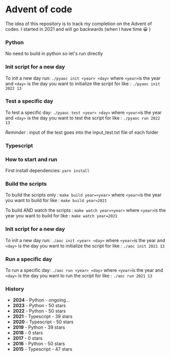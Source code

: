 # Advent of code
The idea of this repository is to track my completion on the Advent of codes. I started in 2021 and will go backwards (when I have time 😀 )

### Python

No need to build in python so let's run directly
### Init script for a new day
To init a new day run: ```./pyaoc init <year> <day>``` where ```<year>```is the year and ```<day>``` is the day you want to initialize the script for like : ```./pyaoc init 2022 13```

### Test a specific day
To test a specific day: ```./pyaoc test <year> <day>``` where ```<year>```is the year and ```<day>``` is the day you want to test the script for like : ```./pyaoc run 2022 13```

_Reminder_ : input of the test goes into the input_test.txt file of each folder

### Typescript

### How to start and run
First install dependencies: ```yarn install```

### Build the scripts
To build the scripts only : ```make build year=<year>``` where ```<year>```is the year you want to build for like : ```make build year=2021```

To build AND watch the scripts : ```make watch year=<year>``` where ```<year>```is the year you want to build for like : ```make watch year=2021```

### Init script for a new day
To init a new day run: ```./aoc init <year> <day>``` where ```<year>```is the year and ```<day>``` is the day you want to initialize the script for like : ```./aoc init 2021 13```

### Run a specific day
To run a specific day: ```./aoc run <year> <day>``` where ```<year>```is the year and ```<day>``` is the day you want to run the script for like : ```./aoc run 2021 13```

### History
- **2024** - Python - ongoing...
- **2023** - Python - 50 stars
- **2022** - Python - 50 stars
- **2021** - Typescript - 39 stars
- **2020** - Typescript - 50 stars
- **2019** - Python - 39 stars
- **2018** -  0 stars
- **2017** - 0 stars
- **2016** - Python - 50 stars
- **2015** - Typescript - 47 stars

